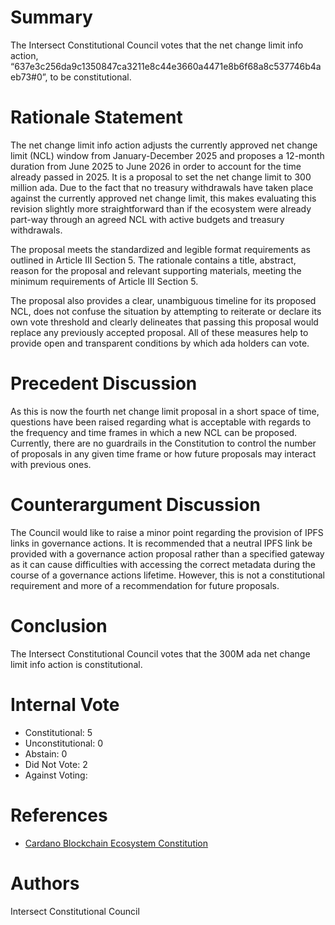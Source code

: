 
# Summary

The Intersect Constitutional Council votes that the net change limit info action, “637e3c256da9c1350847ca3211e8c44e3660a4471e8b6f68a8c537746b4aeb73#0”, to be constitutional.

# Rationale Statement

The net change limit info action adjusts the currently approved net change limit (NCL) window from January-December 2025 and proposes a 12-month duration from June 2025 to June 2026 in order to account for the time already passed in 2025. It is a proposal to set the net change limit to 300 million ada. Due to the fact that no treasury withdrawals have taken place against the currently approved net change limit, this makes evaluating this revision slightly more straightforward than if the ecosystem were already part-way through an agreed NCL with active budgets and treasury withdrawals. 

The proposal meets the standardized and legible format requirements as outlined in Article III Section 5. The rationale contains a title, abstract, reason for the proposal and relevant supporting materials, meeting the minimum requirements of Article III Section 5.

The proposal also provides a clear, unambiguous timeline for its proposed NCL, does not confuse the situation by attempting to reiterate or declare its own vote threshold and clearly delineates that passing this proposal would replace any previously accepted proposal. All of these measures help to provide open and transparent conditions by which ada holders can vote.

# Precedent Discussion

As this is now the fourth net change limit proposal in a short space of time, questions have been raised regarding what is acceptable with regards to the frequency and time frames in which a new NCL can be proposed. Currently, there are no guardrails in the Constitution to control the number of proposals in any given time frame or how future proposals may interact with previous ones.

# Counterargument Discussion

The Council would like to raise a minor point regarding the provision of IPFS links in governance actions. It is recommended that a neutral IPFS link be provided with a governance action proposal rather than a specified gateway as it can cause difficulties with accessing the correct metadata during the course of a governance actions lifetime. However, this is not a constitutional requirement and more of a recommendation for future proposals.

# Conclusion

The Intersect Constitutional Council votes that the 300M ada net change limit info action is constitutional.

# Internal Vote

- Constitutional: 5
- Unconstitutional: 0
- Abstain: 0
- Did Not Vote: 2
- Against Voting: 

# References

- [Cardano Blockchain Ecosystem Constitution](ipfs://bafkreiazhhawe7sjwuthcfgl3mmv2swec7sukvclu3oli7qdyz4uhhuvmy)

# Authors

Intersect Constitutional Council

